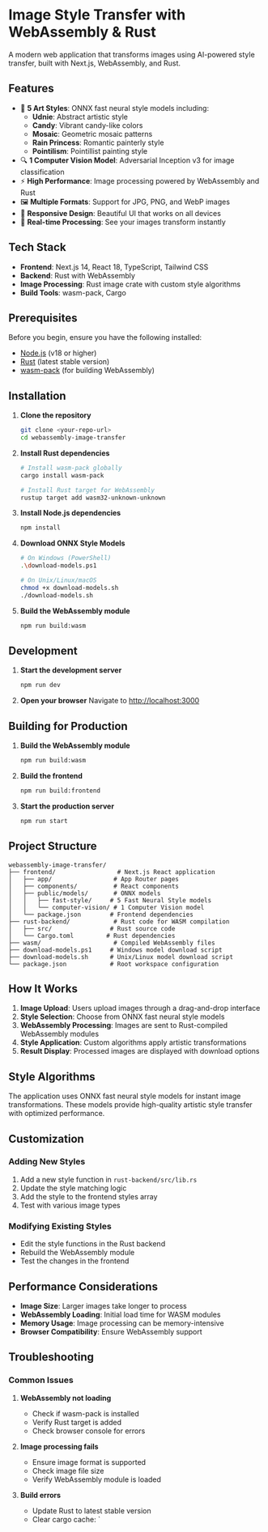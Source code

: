 # Image Style Transfer with WebAssembly & Rust

A modern web application that transforms images using AI-powered style transfer, built with Next.js, WebAssembly, and Rust.

## Features

- 🎨 **5 Art Styles**: ONNX fast neural style models including:
  - **Udnie**: Abstract artistic style
  - **Candy**: Vibrant candy-like colors
  - **Mosaic**: Geometric mosaic patterns
  - **Rain Princess**: Romantic painterly style
  - **Pointilism**: Pointillist painting style
- 🔍 **1 Computer Vision Model**: Adversarial Inception v3 for image classification
- ⚡ **High Performance**: Image processing powered by WebAssembly and Rust
- 🖼️ **Multiple Formats**: Support for JPG, PNG, and WebP images
- 📱 **Responsive Design**: Beautiful UI that works on all devices
- 🚀 **Real-time Processing**: See your images transform instantly

## Tech Stack

- **Frontend**: Next.js 14, React 18, TypeScript, Tailwind CSS
- **Backend**: Rust with WebAssembly
- **Image Processing**: Rust image crate with custom style algorithms
- **Build Tools**: wasm-pack, Cargo

## Prerequisites

Before you begin, ensure you have the following installed:

- [Node.js](https://nodejs.org/) (v18 or higher)
- [Rust](https://rustup.rs/) (latest stable version)
- [wasm-pack](https://rustwasm.github.io/wasm-pack/) (for building WebAssembly)

## Installation

1. **Clone the repository**

   ```bash
   git clone <your-repo-url>
   cd webassembly-image-transfer
   ```

2. **Install Rust dependencies**

   ```bash
   # Install wasm-pack globally
   cargo install wasm-pack

   # Install Rust target for WebAssembly
   rustup target add wasm32-unknown-unknown
   ```

3. **Install Node.js dependencies**

   ```bash
   npm install
   ```

4. **Download ONNX Style Models**

   ```bash
   # On Windows (PowerShell)
   .\download-models.ps1

   # On Unix/Linux/macOS
   chmod +x download-models.sh
   ./download-models.sh
   ```

5. **Build the WebAssembly module**
   ```bash
   npm run build:wasm
   ```

## Development

1. **Start the development server**

   ```bash
   npm run dev
   ```

2. **Open your browser**
   Navigate to [http://localhost:3000](http://localhost:3000)

## Building for Production

1. **Build the WebAssembly module**

   ```bash
   npm run build:wasm
   ```

2. **Build the frontend**

   ```bash
   npm run build:frontend
   ```

3. **Start the production server**
   ```bash
   npm run start
   ```

## Project Structure

```
webassembly-image-transfer/
├── frontend/                 # Next.js React application
│   ├── app/                 # App Router pages
│   ├── components/          # React components
│   ├── public/models/       # ONNX models
│   │   ├── fast-style/     # 5 Fast Neural Style models
│   │   └── computer-vision/ # 1 Computer Vision model
│   └── package.json        # Frontend dependencies
├── rust-backend/            # Rust code for WASM compilation
│   ├── src/                # Rust source code
│   └── Cargo.toml         # Rust dependencies
├── wasm/                    # Compiled WebAssembly files
├── download-models.ps1     # Windows model download script
├── download-models.sh      # Unix/Linux model download script
└── package.json            # Root workspace configuration
```

## How It Works

1. **Image Upload**: Users upload images through a drag-and-drop interface
2. **Style Selection**: Choose from ONNX fast neural style models
3. **WebAssembly Processing**: Images are sent to Rust-compiled WebAssembly modules
4. **Style Application**: Custom algorithms apply artistic transformations
5. **Result Display**: Processed images are displayed with download options

## Style Algorithms

The application uses ONNX fast neural style models for instant image transformations. These models provide high-quality artistic style transfer with optimized performance.

## Customization

### Adding New Styles

1. Add a new style function in `rust-backend/src/lib.rs`
2. Update the style matching logic
3. Add the style to the frontend styles array
4. Test with various image types

### Modifying Existing Styles

- Edit the style functions in the Rust backend
- Rebuild the WebAssembly module
- Test the changes in the frontend

## Performance Considerations

- **Image Size**: Larger images take longer to process
- **WebAssembly Loading**: Initial load time for WASM modules
- **Memory Usage**: Image processing can be memory-intensive
- **Browser Compatibility**: Ensure WebAssembly support

## Troubleshooting

### Common Issues

1. **WebAssembly not loading**

   - Check if wasm-pack is installed
   - Verify Rust target is added
   - Check browser console for errors

2. **Image processing fails**

   - Ensure image format is supported
   - Check image file size
   - Verify WebAssembly module is loaded

3. **Build errors**
   - Update Rust to latest stable version
   - Clear cargo cache: `
